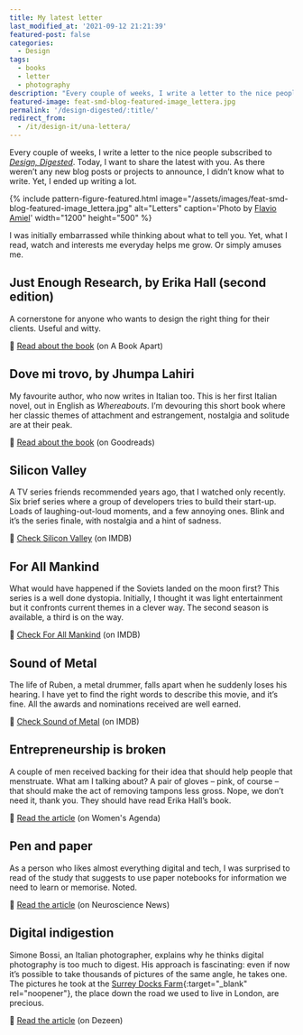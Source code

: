 ```yaml
---
title: My latest letter
last_modified_at: '2021-09-12 21:21:39'
featured-post: false
categories:
  - Design
tags:
  - books
  - letter
  - photography
description: "Every couple of weeks, I write a letter to the nice people subscribed to Design, Digested. This is the one where I didn't know what to write."
featured-image: feat-smd-blog-featured-image_lettera.jpg
permalink: '/design-digested/:title/'
redirect_from:
  - /it/design-it/una-lettera/
---
```

<p class="lead">Every couple of weeks, I write a letter to the nice people subscribed to <a href="https://us10.campaign-archive.com/home/?u=0c9027b00ef8ad1210adae70d&id=d77c0b18a8" target="_blank" rel="noopener"><em>Design, Digested</em></a>. Today, I want to share the latest with you. As there weren’t any new blog posts or projects to announce, I didn’t know what to write. Yet, I ended up writing a lot.</p>

<!--more-->

{% include pattern-figure-featured.html image="/assets/images/feat-smd-blog-featured-image_lettera.jpg" alt="Letters" caption='Photo by <a href="https://unsplash.com/@flavioamiel" target="_blank" rel="noopener">Flavio Amiel</a>' width="1200" height="500" %}

I was initially embarrassed while thinking about what to tell you. Yet, what I read, watch and interests me everyday helps me grow. Or simply amuses me.

## Just Enough Research, by Erika Hall (second edition)

A cornerstone for anyone who wants to design the right thing for their clients. Useful and witty.

<p class="detached">🔗 <a href="https://abookapart.com/products/just-enough-research" target="_blank" rel="noopener">Read about the book</a> (on A Book Apart)</p>

## Dove mi trovo, by Jhumpa Lahiri

My favourite author, who now writes in Italian too. This is her first Italian novel, out in English as _Whereabouts_. I’m devouring this short book where her classic themes of attachment and estrangement, nostalgia and solitude are at their peak.

<p class="detached">🔗 <a href="https://www.goodreads.com/book/show/41584982-dove-mi-trovo" target="_blank" rel="noopener">Read about the book</a> (on Goodreads)</p>

## Silicon Valley

A TV series friends recommended years ago, that I watched only recently. Six brief series where a group of developers tries to build their start-up. Loads of laughing-out-loud moments, and a few annoying ones. Blink and it’s the series finale, with nostalgia and a hint of sadness.

<p class="detached">🔗 <a href="https://www.imdb.com/title/tt2575988/" target="_blank" rel="noopener">Check Silicon Valley</a> (on IMDB)</p>

## For All Mankind

What would have happened if the Soviets landed on the moon first? This series is a well done dystopia. Initially, I thought it was light entertainment but it confronts current themes in a clever way. The second season is available, a third is on the way.

<p class="detached">🔗 <a href="https://www.imdb.com/title/tt7772588/" target="_blank" rel="noopener">Check For All Mankind</a> (on IMDB)</p>

## Sound of Metal

The life of Ruben, a metal drummer, falls apart when he suddenly loses his hearing. I have yet to find the right words to describe this movie, and it’s fine. All the awards and nominations received are well earned.

<p class="detached">🔗 <a href="https://www.imdb.com/title/tt5363618/" target="_blank" rel="noopener">Check Sound of Metal</a> (on IMDB)</p>

## Entrepreneurship is broken

A couple of men received backing for their idea that should help people that menstruate. What am I talking about? A pair of gloves – pink, of course – that should make the act of removing tampons less gross. Nope, we don’t need it, thank you. They should have read Erika Hall’s book.

<p class="detached">🔗 <a href="https://womensagenda.com.au/latest/the-tampon-removal-glove-created-by-men-that-got-investor-backing-is-an-example-of-a-broken-system/" target="_blank" rel="noopener">Read the article</a> (on Women's Agenda)</p>

## Pen and paper

As a person who likes almost everything digital and tech, I was surprised to read of the study that suggests to use paper notebooks for information we need to learn or memorise. Noted.

<p class="detached">🔗 <a href="https://neurosciencenews.com/hand-writing-brain-activity-18069/" target="_blank" rel="noopener">Read the article</a> (on Neuroscience News)</p>

## Digital indigestion

Simone Bossi, an Italian photographer, explains why he thinks digital photography is too much to digest. His approach is fascinating: even if now it’s possible to take thousands of pictures of the same angle, he takes one. The pictures he took at the [Surrey Docks Farm](https://www.dezeen.com/2020/03/15/pup-architects-surrey-docks-farm-extension-architecture-london/){:target="_blank" rel="noopener"}, the place down the road we used to live in London, are precious.

<p class="detached">🔗 <a href="https://www.dezeen.com/2021/03/12/simone-bossi-architecture-photography-interview/" target="_blank" rel="noopener">Read the article</a> (on Dezeen)</p>
